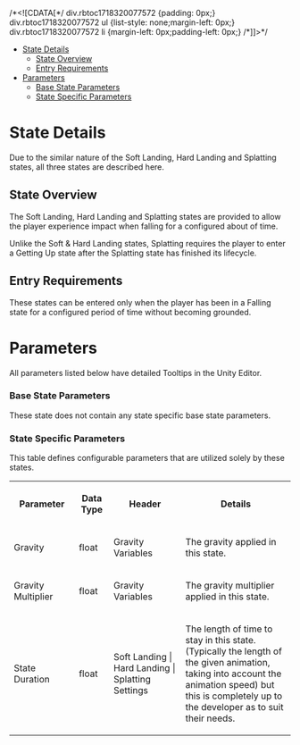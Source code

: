 /\*<!\[CDATA\[\*/ div.rbtoc1718320077572 {padding: 0px;} div.rbtoc1718320077572 ul {list-style: none;margin-left: 0px;} div.rbtoc1718320077572 li {margin-left: 0px;padding-left: 0px;} /\*\]\]>\*/

*   [State Details](#SoftLanding|HardLanding|SplattingStates-StateDetails)
    *   [State Overview](#SoftLanding|HardLanding|SplattingStates-StateOverview)
    *   [Entry Requirements](#SoftLanding|HardLanding|SplattingStates-EntryRequirements)
*   [Parameters](#SoftLanding|HardLanding|SplattingStates-Parameters)
    *   [Base State Parameters](#SoftLanding|HardLanding|SplattingStates-BaseStateParameters)
    *   [State Specific Parameters](#SoftLanding|HardLanding|SplattingStates-StateSpecificParameters)

State Details
=============

Due to the similar nature of the Soft Landing, Hard Landing and Splatting states, all three states are described here.

State Overview
--------------

The Soft Landing, Hard Landing and Splatting states are provided to allow the player experience impact when falling for a configured about of time.

Unlike the Soft & Hard Landing states, Splatting requires the player to enter a Getting Up state after the Splatting state has finished its lifecycle.

Entry Requirements
------------------

These states can be entered only when the player has been in a Falling state for a configured period of time without becoming grounded.

Parameters
==========

All parameters listed below have detailed Tooltips in the Unity Editor.

### Base State Parameters

These state does not contain any state specific base state parameters.

### State Specific Parameters

This table defines configurable parameters that are utilized solely by these states.

<table data-table-width="1382" data-layout="default" data-local-id="42844ded-fd04-45a2-9151-655070fb6892" class="confluenceTable"><colgroup><col style="width: 220.0px;"><col style="width: 100.0px;"><col style="width: 354.0px;"><col style="width: 708.0px;"></colgroup><tbody><tr><th class="confluenceTh"><p><strong>Parameter</strong></p></th><th class="confluenceTh"><p><strong>Data Type</strong></p></th><th class="confluenceTh"><p><strong>Header</strong></p></th><th class="confluenceTh"><p><strong>Details</strong></p></th></tr><tr><td class="confluenceTd"><p>Gravity</p></td><td class="confluenceTd"><p>float</p></td><td class="confluenceTd"><p>Gravity Variables</p></td><td class="confluenceTd"><p>The gravity applied in this state.</p></td></tr><tr><td class="confluenceTd"><p>Gravity Multiplier</p></td><td class="confluenceTd"><p>float</p></td><td class="confluenceTd"><p>Gravity Variables</p></td><td class="confluenceTd"><p>The gravity multiplier applied in this state.</p></td></tr><tr><td class="confluenceTd"><p>State Duration</p></td><td class="confluenceTd"><p>float</p></td><td class="confluenceTd"><p>Soft Landing | Hard Landing | Splatting Settings</p></td><td class="confluenceTd"><p>The length of time to stay in this state. (Typically the length of the given animation, taking into account the animation speed) but this is completely up to the developer as to suit their needs.</p></td></tr></tbody></table>